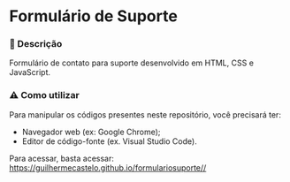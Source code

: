 # Formulário de Suporte

### 📌 Descrição
Formulário de contato para suporte desenvolvido em HTML, CSS e JavaScript.

### ⚠ Como utilizar
Para manipular os códigos presentes neste repositório, você precisará ter:

- Navegador web (ex: Google Chrome);
- Editor de código-fonte (ex. Visual Studio Code).

Para acessar, basta acessar:
<https://guilhermecastelo.github.io/formulariosuporte//>